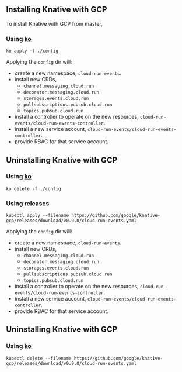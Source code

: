 ## Installing Knative with GCP

To install Knative with GCP from master,

### Using [ko](http://github.com/google/ko)

```shell
ko apply -f ./config
```

Applying the `config` dir will:

- create a new namespace, `cloud-run-events`.
- install new CRDs,
  - `channel.messaging.cloud.run`
  - `decorator.messaging.cloud.run`
  - `storages.events.cloud.run`
  - `pullsubscriptions.pubsub.cloud.run`
  - `topics.pubsub.cloud.run`
- install a controller to operate on the new resources,
  `cloud-run-events/cloud-run-events-controller`.
- install a new service account, `cloud-run-events/cloud-run-events-controller`.
- provide RBAC for that service account.

## Uninstalling Knative with GCP

### Using [ko](http://github.com/google/ko)

```shell
ko delete -f ./config
```

### Using [releases](https://github.com/google/knative-gcp/releases)

```shell
kubectl apply --filename https://github.com/google/knative-gcp/releases/download/v0.9.0/cloud-run-events.yaml
```

Applying the `config` dir will:

- create a new namespace, `cloud-run-events`.
- install new CRDs,
  - `channel.messaging.cloud.run`
  - `decorator.messaging.cloud.run`
  - `storages.events.cloud.run`
  - `pullsubscriptions.pubsub.cloud.run`
  - `topics.pubsub.cloud.run`
- install a controller to operate on the new resources,
  `cloud-run-events/cloud-run-events-controller`.
- install a new service account, `cloud-run-events/cloud-run-events-controller`.
- provide RBAC for that service account.

## Uninstalling Knative with GCP

### Using [ko](http://github.com/google/ko)

```shell
kubectl delete --filename https://github.com/google/knative-gcp/releases/download/v0.9.0/cloud-run-events.yaml
```
